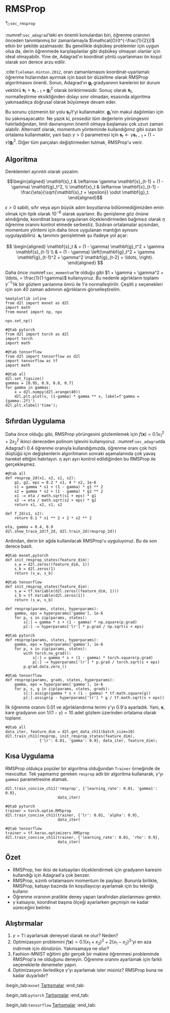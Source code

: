 # RMSProp
:label:`sec_rmsprop`

:numref:`sec_adagrad`'teki en önemli konulardan biri, öğrenme oranının önceden tanımlanmış bir zamanlamayla $\mathcal{O}(t^{-\frac{1}{2}})$ etkin bir şekilde azalmasıdır. Bu genellikle dışbükey problemler için uygun olsa da, derin öğrenmede karşılaşılanlar gibi dışbükey olmayan olanlar için ideal olmayabilir. Yine de, Adagrad'ın koordinat yönlü uyarlanması ön koşul olarak son derece arzu edilir. 

:cite:`Tieleman.Hinton.2012`, oran zamanlamasını koordinat-uyarlamalı öğrenme hızlarından ayırmak için basit bir düzeltme olarak RMSProp algoritmasını önerdi. Sorun, Adagrad'ın $\mathbf{g}_t$ gradyanının karelerini bir durum vektörü $\mathbf{s}_t = \mathbf{s}_{t-1} + \mathbf{g}_t^2$ olarak biriktirmesidir. Sonuç olarak $\mathbf{s}_t$, normalleştirme eksikliğinden dolayı sınır olmadan, esasında algoritma yakınsadıkça doğrusal olarak büyümeye devam eder.

Bu sorunu çözmenin bir yolu $\mathbf{s}_t / t$'yi kullanmaktır. $\mathbf{g}_t$'nin makul dağılımları için bu yakınsayacaktır. Ne yazık ki, prosedür tüm değerlerin yörüngesini hatırladığından, limit davranışının önemli olmaya başlaması çok uzun zaman alabilir. Alternatif olarak, momentum yönteminde kullandığımız gibi sızan bir ortalama kullanmaktır, yani bazı $\gamma > 0$ parametresi için $\mathbf{s}_t \leftarrow \gamma \mathbf{s}_{t-1} + (1-\gamma) \mathbf{g}_t^2$. Diğer tüm parçaları değiştirmeden tutmak, RMSProp'u verir.

## Algoritma

Denklemleri ayrıntılı olarak yazalım. 

$$\begin{aligned}
    \mathbf{s}_t & \leftarrow \gamma \mathbf{s}_{t-1} + (1 - \gamma) \mathbf{g}_t^2, \\
    \mathbf{x}_t & \leftarrow \mathbf{x}_{t-1} - \frac{\eta}{\sqrt{\mathbf{s}_t + \epsilon}} \odot \mathbf{g}_t.
\end{aligned}$$

$\epsilon > 0$ sabiti, sıfır veya aşırı büyük adım boyutlarına bölünmediğimizden emin olmak için tipik olarak $10^{-6}$ olarak ayarlanır. Bu genişleme göz önüne alındığında, koordinat başına uygulanan ölçeklendirmeden bağımsız olarak $\eta$ öğrenme oranını kontrol etmede serbestiz. Sızdıran ortalamalar açısından, momentum yöntemi için daha önce uygulanan mantığın aynısını uygulayabiliriz. $\mathbf{s}_t$ tanımını genişletmek şu ifadeye yol açar:

$$
\begin{aligned}
\mathbf{s}_t & = (1 - \gamma) \mathbf{g}_t^2 + \gamma \mathbf{s}_{t-1} \\
& = (1 - \gamma) \left(\mathbf{g}_t^2 + \gamma \mathbf{g}_{t-1}^2 + \gamma^2 \mathbf{g}_{t-2} + \ldots, \right).
\end{aligned}
$$

Daha önce :numref:`sec_momentum`'te olduğu gibi $1 + \gamma + \gamma^2 + \ldots, = \frac{1}{1-\gamma}$ kullanıyoruz. Bu nedenle ağırlıkların toplamı $\gamma^{-1}$'lik bir gözlem yarılanma ömrü ile $1$'e normalleştirilir. Çeşitli $\gamma$ seçenekleri için son 40 zaman adımının ağırlıklarını görselleştirelim.

```{.python .input}
%matplotlib inline
from d2l import mxnet as d2l
import math
from mxnet import np, npx

npx.set_np()
```

```{.python .input}
#@tab pytorch
from d2l import torch as d2l
import torch
import math
```

```{.python .input}
#@tab tensorflow
from d2l import tensorflow as d2l
import tensorflow as tf
import math
```

```{.python .input}
#@tab all
d2l.set_figsize()
gammas = [0.95, 0.9, 0.8, 0.7]
for gamma in gammas:
    x = d2l.numpy(d2l.arange(40))
    d2l.plt.plot(x, (1-gamma) * gamma ** x, label=f'gamma = {gamma:.2f}')
d2l.plt.xlabel('time');
```

## Sıfırdan Uygulama

Daha önce olduğu gibi, RMSProp yörüngesini gözlemlemek için $f(\mathbf{x})=0.1x_1^2+2x_2^2$ ikinci dereceden polinom işlevini kullanıyoruz. :numref:`sec_adagrad`da Adagrad'ı 0.4 öğrenme oranıyla kullandığımızda, öğrenme oranı çok hızlı düştüğü için değişkenlerin algoritmanın sonraki aşamalarında çok yavaş hareket ettiğini hatırlayın. $\eta$ ayrı ayrı kontrol edildiğinden bu RMSProp ile gerçekleşmez.

```{.python .input}
#@tab all
def rmsprop_2d(x1, x2, s1, s2):
    g1, g2, eps = 0.2 * x1, 4 * x2, 1e-6
    s1 = gamma * s1 + (1 - gamma) * g1 ** 2
    s2 = gamma * s2 + (1 - gamma) * g2 ** 2
    x1 -= eta / math.sqrt(s1 + eps) * g1
    x2 -= eta / math.sqrt(s2 + eps) * g2
    return x1, x2, s1, s2

def f_2d(x1, x2):
    return 0.1 * x1 ** 2 + 2 * x2 ** 2

eta, gamma = 0.4, 0.9
d2l.show_trace_2d(f_2d, d2l.train_2d(rmsprop_2d))
```

Ardından, derin bir ağda kullanılacak RMSProp'u uyguluyoruz. Bu da son derece basit.

```{.python .input}
#@tab mxnet,pytorch
def init_rmsprop_states(feature_dim):
    s_w = d2l.zeros((feature_dim, 1))
    s_b = d2l.zeros(1)
    return (s_w, s_b)
```

```{.python .input}
#@tab tensorflow
def init_rmsprop_states(feature_dim):
    s_w = tf.Variable(d2l.zeros((feature_dim, 1)))
    s_b = tf.Variable(d2l.zeros(1))
    return (s_w, s_b)
```

```{.python .input}
def rmsprop(params, states, hyperparams):
    gamma, eps = hyperparams['gamma'], 1e-6
    for p, s in zip(params, states):
        s[:] = gamma * s + (1 - gamma) * np.square(p.grad)
        p[:] -= hyperparams['lr'] * p.grad / np.sqrt(s + eps)
```

```{.python .input}
#@tab pytorch
def rmsprop(params, states, hyperparams):
    gamma, eps = hyperparams['gamma'], 1e-6
    for p, s in zip(params, states):
        with torch.no_grad():
            s[:] = gamma * s + (1 - gamma) * torch.square(p.grad)
            p[:] -= hyperparams['lr'] * p.grad / torch.sqrt(s + eps)
        p.grad.data.zero_()
```

```{.python .input}
#@tab tensorflow
def rmsprop(params, grads, states, hyperparams):
    gamma, eps = hyperparams['gamma'], 1e-6
    for p, s, g in zip(params, states, grads):
        s[:].assign(gamma * s + (1 - gamma) * tf.math.square(g))
        p[:].assign(p - hyperparams['lr'] * g / tf.math.sqrt(s + eps))
```

İlk öğrenme oranını 0.01 ve ağırlıklandırma terimi $\gamma$'yı 0.9'a ayarladık. Yani, $\mathbf{s}$, kare gradyanın son $1/(1-\gamma) = 10$ adet gözlem üzerinden ortalama olarak toplanır.

```{.python .input}
#@tab all
data_iter, feature_dim = d2l.get_data_ch11(batch_size=10)
d2l.train_ch11(rmsprop, init_rmsprop_states(feature_dim),
               {'lr': 0.01, 'gamma': 0.9}, data_iter, feature_dim);
```

## Kısa Uygulama

RMSProp oldukça popüler bir algoritma olduğundan `Trainer` örneğinde de mevcuttur. Tek yapmamız gereken `rmsprop` adlı bir algoritma kullanarak, $\gamma$'yı `gamma1` parametresine atamak.

```{.python .input}
d2l.train_concise_ch11('rmsprop', {'learning_rate': 0.01, 'gamma1': 0.9},
                       data_iter)
```

```{.python .input}
#@tab pytorch
trainer = torch.optim.RMSprop
d2l.train_concise_ch11(trainer, {'lr': 0.01, 'alpha': 0.9},
                       data_iter)
```

```{.python .input}
#@tab tensorflow
trainer = tf.keras.optimizers.RMSprop
d2l.train_concise_ch11(trainer, {'learning_rate': 0.01, 'rho': 0.9},
                       data_iter)
```

## Özet

* RMSProp, her ikisi de katsayıları ölçeklendirmek için gradyanın karesini kullandığı için Adagrad'a çok benzer.
* RMSProp, sızıntı ortalamasını momentum ile paylaşır. Bununla birlikte, RMSProp, katsayı bazında ön koşullayıcıyı ayarlamak için bu tekniği kullanır.
* Öğrenme oranının pratikte deney yapan tarafından planlanması gerekir.
* $\gamma$ katsayısı, koordinat başına ölçeği ayarlarken geçmişin ne kadar süreceğini belirler.

## Alıştırmalar

1. $\gamma = 1$'i ayarlarsak deneysel olarak ne olur? Neden?
1. Optimizasyon problemini $f(\mathbf{x}) = 0.1 (x_1 + x_2)^2 + 2 (x_1 - x_2)^2$'yi en aza indirmek için döndürün. Yakınsamaya ne olur?
1. Fashion-MNIST eğitimi gibi gerçek bir makine öğrenmesi probleminde RMSProp'a ne olduğunu deneyin. Öğrenme oranını ayarlamak için farklı seçeneklerle denemeler yapın.
1. Optimizasyon ilerledikçe $\gamma$'yı ayarlamak ister misiniz? RMSProp buna ne kadar duyarlıdır?

:begin_tab:`mxnet`
[Tartışmalar](https://discuss.d2l.ai/t/356)
:end_tab:

:begin_tab:`pytorch`
[Tartışmalar](https://discuss.d2l.ai/t/1074)
:end_tab:

:begin_tab:`tensorflow`
[Tartışmalar](https://discuss.d2l.ai/t/1075)
:end_tab:
